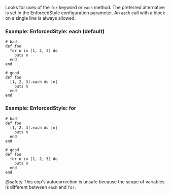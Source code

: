 Looks for uses of the `for` keyword or `each` method. The
preferred alternative is set in the EnforcedStyle configuration
parameter. An `each` call with a block on a single line is always
allowed.

### Example: EnforcedStyle: each (default)
    # bad
    def foo
      for n in [1, 2, 3] do
        puts n
      end
    end

    # good
    def foo
      [1, 2, 3].each do |n|
        puts n
      end
    end

### Example: EnforcedStyle: for
    # bad
    def foo
      [1, 2, 3].each do |n|
        puts n
      end
    end

    # good
    def foo
      for n in [1, 2, 3] do
        puts n
      end
    end

@safety
    This cop's autocorrection is unsafe because the scope of
    variables is different between `each` and `for`.
